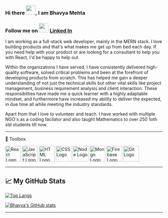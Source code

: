 ### Hi there <img src="https://raw.githubusercontent.com/MartinHeinz/MartinHeinz/master/wave.gif" width="30px">, I am Bhavya Mehta

### Follow me on <img src="https://cdn.worldvectorlogo.com/logos/linkedin-icon-2.svg" width="30px"> [Linked In](https://www.linkedin.com/in/bhavya-y-mehta/)

I am working as a full-stack web developer, mainly in the MERN stack. I love building products and that's what makes me get up from bed each day. If you need help with your product or are looking for a consultant to help you with React, I'd be happy to help out. 

Within the organizations I have served, I have consistently delivered high-quality software, solved critical problems and been at the forefront of developing products from scratch. This has helped me gain a deeper understanding of not just the technical skills but other vital skills like project management, business requirement analysis and client interaction. These responsiblities have made me a quick learner with a highly adaptable mindset, and furthermore have increased my ability to deliver the expected, in due time all while meeting the industry standards.

Apart from that I love to volunteer and teach. I have worked with multiple NGO's as a coding facilator and also taught Mathematics to over 250 1oth std students till now.

---

🧰 Toolbox

<img src="https://cdn.worldvectorlogo.com/logos/react-2.svg" alt="React Logo" width="50" height="50"/> <img src="https://cdn.worldvectorlogo.com/logos/javascript.svg" alt="JavaScript Logo" width="50" height="50"/> <img src="https://cdn.worldvectorlogo.com/logos/html5.svg" alt="HTML Logo" width="50" height="50"/> <img src="https://cdn.worldvectorlogo.com/logos/css3.svg" alt="CSS Logo" width="50" height="50"/> <img src="https://cdn.worldvectorlogo.com/logos/nodejs-icon.svg" alt="Node Logo" width="50" height="50"/> <img src="https://cdn.worldvectorlogo.com/logos/mongodb.svg" alt="Mongo Logo" width="50" height="50"/>
<img src="https://cdn.worldvectorlogo.com/logos/firebase-1.svg" alt="Firebase Logo" width="50" height="50"/> <img src="https://cdn.worldvectorlogo.com/logos/git-icon.svg" alt="Git Logo" width="50" height="50"/>

---

## &#x1f4c8; My GitHub Stats

[![Top Langs](https://github-readme-stats.vercel.app/api/top-langs/?username=<bhavya2611>&hide=java&theme=dark)](https://github.com/anuraghazra/github-readme-stats)

[![Bhavya's GitHub stats](https://github-readme-stats.vercel.app/api?username=<bhavya2611>&theme=dark)](https://github.com/anuraghazra/github-readme-stats)

---
